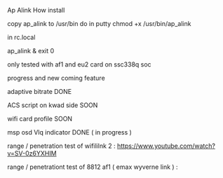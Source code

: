Ap Alink
How install

copy ap_alink to /usr/bin
do in putty chmod +x /usr/bin/ap_alink

in rc.local

ap_alink &
exit 0

only tested with af1 and eu2 card on ssc338q soc

progress and new coming feature

adaptive bitrate DONE

ACS script on kwad side SOON

wifi card profile SOON

msp osd Vlq indicator DONE ( in progress )

range / penetration test of wifililnk 2 : https://www.youtube.com/watch?v=SV-0z6YXHIM

range / penetrationt test of 8812 af1 ( emax wyverne link ) : 

